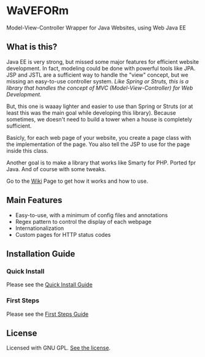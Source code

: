 # WaVEFORm
Model-View-Controller Wrapper for Java Websites, using Web Java EE

## What is this?

Java EE is very strong, but missed some major features for efficient website development. In fact, modeling could be done with powerful tools like JPA. JSP and JSTL are a sufficient way to handle the "view" concept, but we missing an easy-to-use controller system. *Like Spring or Struts, this is a library that handles the concept of MVC (Model-View-Controller) for Web Development.*

But, this one is waaay lighter and easier to use than Spring or Struts (or at least this was the main goal while developing this library). Because sometimes, we doesn't need to build a tower when a house is completely sufficient.

Basicly, for each web page of your website, you create a page class with the implementation of the page. You also tell the JSP to use for the page inside this class.

Another goal is to make a library that works like Smarty for PHP. Ported fpr Java. And of course with some tweaks.

Go to the [Wiki](https://github.com/doubotis/java-website-mvc/wiki) Page to get how it works and how to use.

## Main Features
* Easy-to-use, with a minimum of config files and annotations
* Regex pattern to control the display of each webpage
* Internationalization
* Custom pages for HTTP status codes

## Installation Guide

### Quick Install

Please see the [Quick Install Guide](https://github.com/doubotis/java-website-mvc/wiki/Quick%20Install)

### First Steps
Please see the [First Steps Guide](https://github.com/doubotis/java-website-mvc/wiki/First%20Steps)

## License

Licensed with GNU GPL.
[See the license](https://github.com/doubotis/WaVEFORm/blob/master/LICENSE.md).
